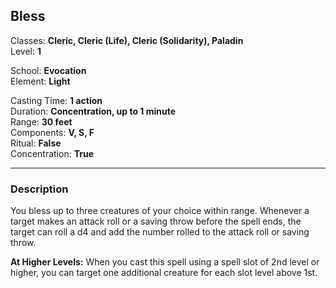 ## Bless

Classes: **Cleric, Cleric (Life), Cleric (Solidarity), Paladin**  
Level: **1**  

School: **Evocation**  
Element: **Light**  

Casting Time: **1 action**  
Duration: **Concentration, up to 1 minute**  
Range: **30 feet**  
Components: **V, S, F**  
Ritual: **False**  
Concentration: **True**  

------

### Description

You bless up to three creatures of your choice within range. Whenever a target makes an attack roll or a saving throw before the spell ends, the target can roll a d4 and add the number rolled to the attack roll or saving throw.

**At Higher Levels:** When you cast this spell using a spell slot of 2nd level or higher, you can target one additional creature for each slot level above 1st.
